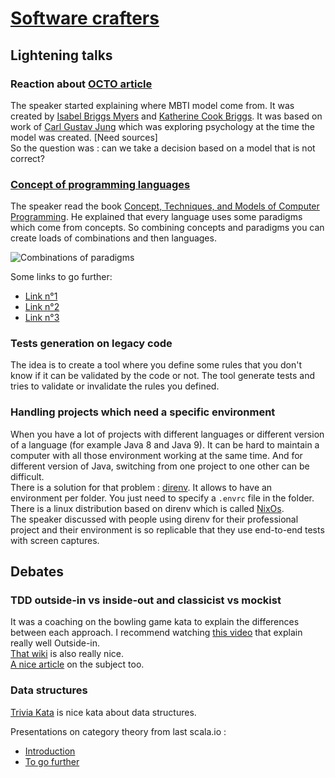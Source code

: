 # [Software crafters](https://www.meetup.com/paris-software-craftsmanship/events/246208594/)

## Lightening talks

### Reaction about [OCTO article](https://blog.octo.com/mieux-se-connaitre-pour-mieux-travailler-ensemble-un-imperatif-quand-on-est-developpeur/)

The speaker started explaining where MBTI model come from. It was created by 
[Isabel Briggs Myers](https://fr.wikipedia.org/wiki/Isabel_Briggs_Myers) and 
[Katherine Cook Briggs](https://fr.wikipedia.org/wiki/Katherine_Cook_Briggs). It was based on work of 
[Carl Gustav Jung](https://fr.wikipedia.org/wiki/Carl_Gustav_Jung) which was exploring psychology at the time the model
was created. [Need sources]  
So the question was : can we take a decision based on a model that is not correct?

### [Concept of programming languages](https://docs.google.com/presentation/d/1OK7KDQmrFXlth9qH_po30gow-UKnDI5fArDOMzk7c3E/edit#slide=id.p)

The speaker read the book [Concept, Techniques, and Models of Computer Programming](http://amzn.eu/dhxzh3Z). 
He explained that every language uses some paradigms which come from concepts. So combining concepts and
paradigms you can create loads of combinations and then languages.

![Combinations of paradigms](https://www.info.ucl.ac.be/~pvr/paradigmsDIAGRAMeng108.jpg)

Some links to go further:
- [Link n°1](https://www.info.ucl.ac.be/~pvr/VanRoyChapter.pdf)
- [Link n°2](https://www.edx.org/course/paradigms-computer-programming-louvainx-louv1-1x-2)
- [Link n°3](https://www.edx.org/course/paradigms-computer-programming-louvainx-louv1-2x-2)

### Tests generation on legacy code

The idea is to create a tool where you define some rules that you don't know if it can be validated by the code or not.
The tool generate tests and tries to validate or invalidate the rules you defined. 

### Handling projects which need a specific environment

When you have a lot of projects with different languages or different version of a language (for example Java 8 and 
Java 9). It can be hard to maintain a computer with all those environment working at the same time. And for different
version of Java, switching from one project to one other can be difficult.  
There is a solution for that problem : [direnv](https://github.com/direnv/direnv). It allows to have an environment per
folder. You just need to specify a `.envrc` file in the folder. There is a linux distribution based on direnv which is
called [NixOs](https://nixos.org/).  
The speaker discussed with people using direnv for their professional project and their environment is so replicable that
they use end-to-end tests with screen captures. 

## Debates

### TDD outside-in vs inside-out and classicist vs mockist

It was a coaching on the bowling game kata to explain the differences between each approach. I recommend watching 
[this video](https://youtu.be/XHnuMjah6ps) that explain really well Outside-in.  
[That wiki](https://github.com/testdouble/contributing-tests/wiki/Detroit-school-TDD) is also really nice.  
[A nice article](https://8thlight.com/blog/georgina-mcfadyen/2016/06/27/inside-out-tdd-vs-outside-in.html) on the 
subject too.

### Data structures

[Trivia Kata](https://github.com/jbrains/trivia) is nice kata about data structures.

Presentations on category theory from last scala.io : 
- [Introduction](https://youtu.be/GNG3Gk9KsoI)
- [To go further‎](https://youtu.be/JH_Ou17_zyU)